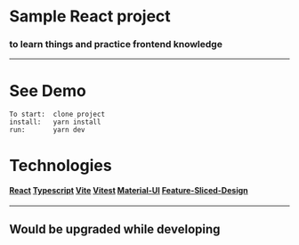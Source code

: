 # **Sample React project**

### to learn things and practice frontend knowledge

---

# See Demo

```
To start:  clone project
install:   yarn install
run:       yarn dev
```

# Technologies

#### [React](https://reactjs.org/) [Typescript](https://www.typescriptlang.org/) [Vite](https://vitejs.dev/) [Vitest](https://vitest.dev/) [Material-UI](https://mui.com/) [Feature-Sliced-Design](https://feature-sliced.design/)

---

## Would be upgraded while developing
